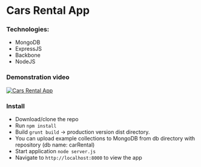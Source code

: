Cars Rental App
================

### Technologies: 
* MongoDB 
* ExpressJS 
* Backbone 
* NodeJS

### Demonstration video

[![Cars Rental App](https://raw.githubusercontent.com/norbiasz/carsRental_app/master/public/images/screen.JPG)](https://player.vimeo.com/video/271297703 "Demonstration video cars rental application")


### Install

* Download/clone the repo
* Run `npm install`
* Build `grunt build` -> production version dist directory.
* You can upload example collections to MongoDB from db directory with repository 
  (db name: carRental)
* Start application `node server.js`
* Navigate to `http://localhost:8000` to view the app


